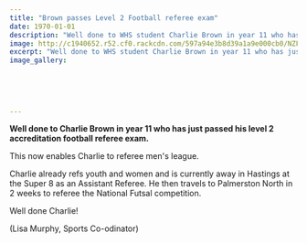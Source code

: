```yaml
---
title: "Brown passes Level 2 Football referee exam"
date: 1970-01-01
description: "Well done to WHS student Charlie Brown in year 11 who has just passed his level 2 accreditation football referee exam..."
image: http://c1940652.r52.cf0.rackcdn.com/597a94e3b8d39a1a9e000cb0/NZF-logo_0ae5d7_01.jpg
excerpt: "Well done to WHS student Charlie Brown in year 11 who has just passed his level 2 accreditation football referee exam."
image_gallery:
    
    
    
    
    
---
```


<p><strong>Well done to Charlie Brown in year 11 who has just passed his level 2 accreditation football referee exam. </strong></p>
<p>This now enables Charlie to referee men's league.</p>
<p>Charlie already refs youth and women and is currently away in Hastings at the Super 8 as an Assistant Referee. He then travels to Palmerston North in 2 weeks to referee the National Futsal competition.</p>
<p>Well done Charlie!</p>
<p>(Lisa Murphy, Sports Co-odinator)</p>


